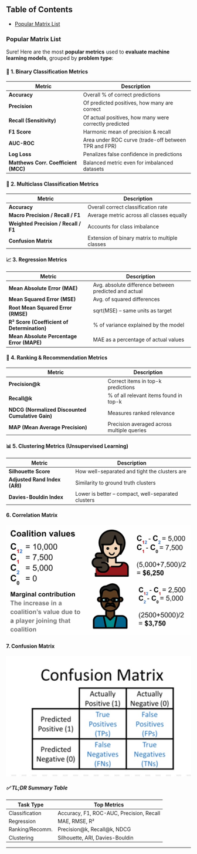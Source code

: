 ## Table of Contents
- [Popular Matrix List](#popular-matrix-list)

### Popular Matrix List
Sure! Here are the most **popular metrics** used to **evaluate machine learning models**, grouped by **problem type**:

#### 🧪 1. **Binary Classification Metrics**

| Metric                               | Description                                            |
| ------------------------------------ | ------------------------------------------------------ |
| **Accuracy**                         | Overall % of correct predictions                       |
| **Precision**                        | Of predicted positives, how many are correct           |
| **Recall (Sensitivity)**             | Of actual positives, how many were correctly predicted |
| **F1 Score**                         | Harmonic mean of precision & recall                    |
| **AUC-ROC**                          | Area under ROC curve (trade-off between TPR and FPR)   |
| **Log Loss**                         | Penalizes false confidence in predictions              |
| **Matthews Corr. Coefficient (MCC)** | Balanced metric even for imbalanced datasets           |

#### 🔢 2. **Multiclass Classification Metrics**

| Metric                               | Description                                    |
| ------------------------------------ | ---------------------------------------------- |
| **Accuracy**                         | Overall correct classification rate            |
| **Macro Precision / Recall / F1**    | Average metric across all classes equally      |
| **Weighted Precision / Recall / F1** | Accounts for class imbalance                   |
| **Confusion Matrix**                 | Extension of binary matrix to multiple classes |

#### 📈 3. **Regression Metrics**

| Metric                                      | Description                                           |
| ------------------------------------------- | ----------------------------------------------------- |
| **Mean Absolute Error (MAE)**               | Avg. absolute difference between predicted and actual |
| **Mean Squared Error (MSE)**                | Avg. of squared differences                           |
| **Root Mean Squared Error (RMSE)**          | sqrt(MSE) – same units as target                      |
| **R² Score (Coefficient of Determination)** | % of variance explained by the model                  |
| **Mean Absolute Percentage Error (MAPE)**   | MAE as a percentage of actual values                  |

#### 🎯 4. **Ranking & Recommendation Metrics**

| Metric                                           | Description                                |
| ------------------------------------------------ | ------------------------------------------ |
| **Precision\@k**                                 | Correct items in top-k predictions         |
| **Recall\@k**                                    | % of all relevant items found in top-k     |
| **NDCG (Normalized Discounted Cumulative Gain)** | Measures ranked relevance                  |
| **MAP (Mean Average Precision)**                 | Precision averaged across multiple queries |

#### 📊 5. **Clustering Metrics (Unsupervised Learning)**

| Metric                        | Description                                        |
| ----------------------------- | -------------------------------------------------- |
| **Silhouette Score**          | How well-separated and tight the clusters are      |
| **Adjusted Rand Index (ARI)** | Similarity to ground truth clusters                |
| **Davies-Bouldin Index**      | Lower is better – compact, well-separated clusters |


#### 6. **Correlation Matrix**

![Correlation Matrix](./imgs/Coalition%20values.jpg)

#### 7. **Confusion Matrix**
![confusion Matrix](./imgs/confusion%20matrix.jpg)

##### ✅ TL;DR Summary Table

| Task Type       | Top Metrics                              |
| --------------- | ---------------------------------------- |
| Classification  | Accuracy, F1, ROC-AUC, Precision, Recall |
| Regression      | MAE, RMSE, R²                            |
| Ranking/Recomm. | Precision\@k, Recall\@k, NDCG            |
| Clustering      | Silhouette, ARI, Davies-Bouldin          |

---

## 
